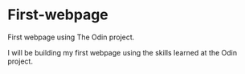 # First-webpage
First webpage using The Odin project.

I will be building my first webpage using the skills learned at the Odin project.

